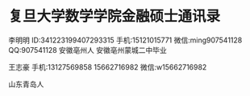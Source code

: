 # 复旦大学数学学院金融硕士通讯录


李明明
ID:341223199407293315
手机:15121015771
微信:ming907541128
QQ:907541128
安徽亳州人 
安徽亳州蒙城二中毕业

王志豪
手机:13127569858 15662716982
微信:w15662716982

山东青岛人

